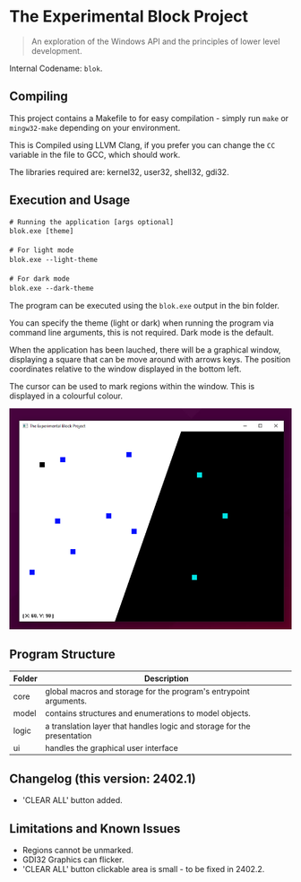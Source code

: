 # The Experimental Block Project

> An exploration of the Windows API and the principles of lower level development.

Internal Codename: `blok`.

## Compiling

This project contains a Makefile to for easy compilation - simply run `make` or `mingw32-make` depending on your environment.

This is Compiled using LLVM Clang, if you prefer you can change the `CC` variable in the file to GCC, which should work.

The libraries required are: kernel32, user32, shell32, gdi32.

## Execution and Usage

```txt
# Running the application [args optional]
blok.exe [theme]

# For light mode
blok.exe --light-theme

# For dark mode
blok.exe --dark-theme
```

The program can be executed using the `blok.exe` output in the bin folder.

You can specify the theme (light or dark) when running the program via command line arguments, this is not required. Dark mode is the default.

When the application has been lauched, there will be a graphical window, displaying a
square that can be move around with arrows keys. The position coordinates relative to the
window displayed in the bottom left.

The cursor can be used to mark regions within the window. This is displayed in a colourful
colour.

![Main Window of Application](./doc/window-light-dark.PNG)

## Program Structure

| Folder | Description |
|--------|-------------|
| core   | global macros and storage for the program's entrypoint arguments.  |
| model  | contains structures and enumerations to model objects. |
| logic | a translation layer that handles logic and storage for the presentation |
| ui | handles the graphical user interface |

## Changelog (this version: 2402.1)

* 'CLEAR ALL' button added.

## Limitations and Known Issues

* Regions cannot be unmarked.
* GDI32 Graphics can flicker.
* 'CLEAR ALL' button clickable area is small - to be fixed in 2402.2.
